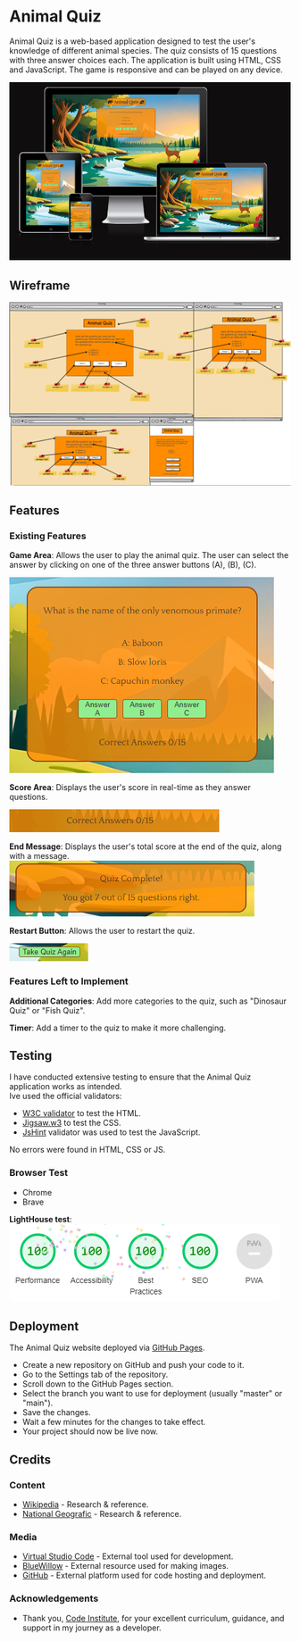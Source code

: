 # Animal Quiz

Animal Quiz is a web-based application designed to test the user's knowledge of different animal species. The quiz consists of 15 questions with three answer choices each. The application is built using HTML, CSS and JavaScript. The game is responsive and can be played on any device.

![responsinvessimage](/assets/images/responsinquiz.png)
## Wireframe
![collection](/assets/images/collection.png)

## Features

### Existing Features

**Game Area**: Allows the user to play the animal quiz. The user can select the answer by clicking on one of the three answer buttons (A), (B), (C).

![gamearea](/assets/images/gameareaimg.png)

**Score Area**: Displays the user's score in real-time as they answer questions.

![score](/assets/images/scorearea.png)

**End Message**: Displays the user's total score at the end of the quiz, along with a message.
![endmessage](/assets/images/endmessage.png)

**Restart Button**: Allows the user to restart the quiz.

![restartbtn](/assets/images/restartbtnimg.png)

### Features Left to Implement

**Additional Categories**: Add more categories to the quiz, such as "Dinosaur Quiz" or "Fish Quiz".

**Timer**: Add a timer to the quiz to make it more challenging.

## Testing

I have conducted extensive testing to ensure that the Animal Quiz application works as intended.<br>
Ive used the official validators:

- [W3C validator](https://validator.w3.org/nu/#textarea) to test the HTML. <br>
- [Jigsaw.w3](https://jigsaw.w3.org/css-validator/validator) to test the CSS. <br>
- [JsHint](https://jshint.com/) validator was used to test the JavaScript.

No errors were found in HTML, CSS or JS.

### Browser Test
- Chrome
- Brave

**LightHouse test**: <br>
![lighthouse](/assets/images/finallighthouse.png)

## Deployment

The Animal Quiz website deployed via [GitHub Pages](https://pages.github.com/).

- Create a new repository on GitHub and push your code to it.
- Go to the Settings tab of the repository.
- Scroll down to the GitHub Pages section.
- Select the branch you want to use for deployment (usually "master" or "main").
- Save the changes.
- Wait a few minutes for the changes to take effect.
- Your project should now be live now.


## Credits

### Content
- [Wikipedia](https://en.wikipedia.org/wiki/Animal) - Research & reference.
- [National Geografic](https://www.nationalgeographic.com/) - Research & reference.
### Media
- [Virtual Studio Code](https://code.visualstudio.com/) - External tool used for development.
- [BlueWillow](https://www.bluewillow.ai/) - External resource used for making images.
- [GitHub](https://github.com/) - External platform used for code hosting and deployment.
### Acknowledgements

- Thank you, [Code Institute](https://codeinstitute.net), for your excellent curriculum, guidance, and support in my journey as a developer.
